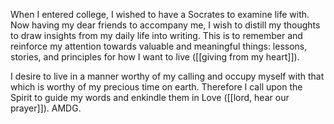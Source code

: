 
When I entered college, I wished to have a Socrates to examine life with. Now having my dear friends to accompany me, I wish to distill my thoughts to draw insights from my daily life into writing. This is to remember and reinforce my attention towards valuable and meaningful things: lessons, stories, and principles for how I want to live ([[giving from my heart]]).

I desire to live in a manner worthy of my calling and occupy myself with that which is worthy of my precious time on earth. Therefore I call upon the Spirit to guide my words and enkindle them in Love ([[lord, hear our prayer]]). AMDG.


